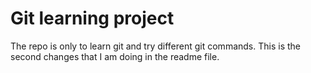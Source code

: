 # Git learning project

The repo is only to learn git and try different git commands.
This is the second changes that I am doing in the readme file.
